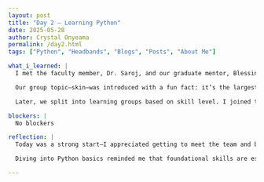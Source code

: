 ```yaml
---
layout: post
title: "Day 2 – Learning Python"
date: 2025-05-28
author: Crystal Onyeama
permalink: /day2.html
tags: ["Python", "Headbands", "Blogs", "Posts", "About Me"]

what_i_learned: |
  I met the faculty member, Dr. Saroj, and our graduate mentor, Blessing. They introduced the structure of the program and gave us an overview of what to expect, while we all got to know each other.

  Our group topic—skin—was introduced with a fun fact: it’s the largest organ in the body. We then worked on setting up and refining our websites by updating the "Home," "About Me," and "My Blog" sections.

  Later, we split into learning groups based on skill level. I joined the Python 101 group to strengthen my foundational knowledge. We covered basics like printing, arithmetic operations, and the order of operations in Python. To wrap up, we played a Kahoot game to check our understanding in a fun, interactive way.

blockers: |
  No blockers

reflection: |
  Today was a strong start—I appreciated getting to meet the team and better understand the goals of the program. Learning that skin is actually the body’s largest organ made me more curious about how science connects with everyday topics.

  Diving into Python basics reminded me that foundational skills are essential, and I felt more confident by the end of the session. The Kahoot was a fun way to reinforce what we learned, and I’m excited to keep building from here.

---
```

